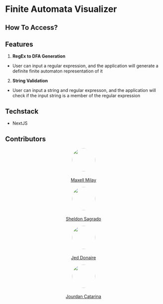 # Finite Automata Visualizer

## How To Access?

## Features

1. **RegEx to DFA Generation**

-   User can input a regular expression, and the application will generate a definite finite automaton representation of it

2. **String Validation**

-   User can input a string and regular expresson, and the application will check if the input string is a member of the regular expression

## Techstack

-   NextJS

## Contributors

<a href="https://github.com/maxellmilay" style="display:flex;flex-direction:column;align-items:center;gap:5px">
  <img src="https://avatars.githubusercontent.com/u/82187749?v=4" width=75 height=75 style="border-radius:50%"/>
  <p>Maxell Milay</p>
</a>

<a href="https://github.com/cup-noodlehS" style="display:flex;flex-direction:column;align-items:center;gap:5px">
  <img src="https://avatars.githubusercontent.com/u/93570629?v=4" width=75 height=75 style="border-radius:50%"/>
  <p>Sheldon Sagrado</p>
</a>

<a href="https://github.com/yunjin08" style="display:flex;flex-direction:column;align-items:center;gap:5px">
  <img src="https://avatars.githubusercontent.com/u/125939827?v=4" width=75 height=75 style="border-radius:50%"/>
  <p>Jed Donaire</p>
</a>

<a href="https://github.com/jourdancatarina3" style="display:flex;flex-direction:column;align-items:center;gap:5px">
  <img src="https://avatars.githubusercontent.com/u/80801376?v=4" width=75 height=75 style="border-radius:50%"/>
  <p>Jourdan Catarina</p>
</a>
